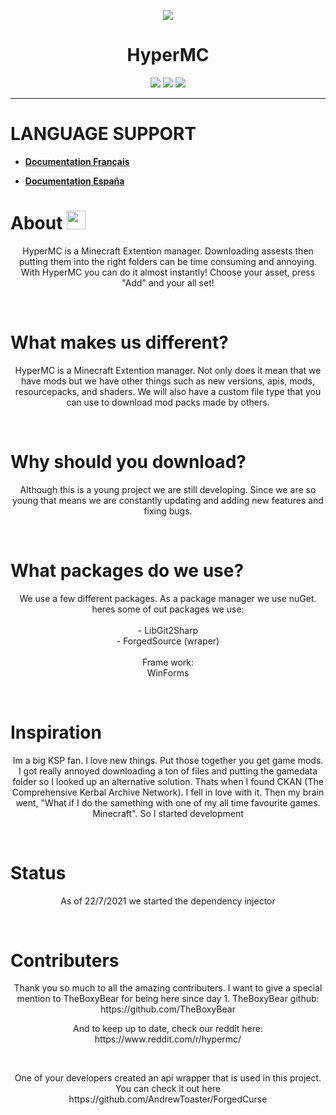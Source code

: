 
<p align="center">
<img src="https://i.imgur.com/mVy4j4L.png" align="center">
<br>
<h1 align="center">HyperMC</h1>
</p>
<p align="center">

<a href="https://github.com/techpenguineer/hypermc/contributors" alt="Contributors">
        <img src="https://img.shields.io/github/contributors/techpenguineer/hypermc" /></a>       
<a href="https://github.com/badges/shields/pulse" alt="Activity">
        <img src="https://img.shields.io/github/commit-activity/m/techpenguineer/hypermc" /></a>
<a><img src="https://badges.frapsoft.com/os/v1/open-source.svg?v=103"></a>
<hr>

</p>

# LANGUAGE SUPPORT 
- **[Documentation Français](https://github.com/TechPenguineer/Hypermc/blob/Windows/Languages/frenchREADME.md)**

- **[Documentation España](https://github.com/TechPenguineer/Hypermc/blob/Windows/Languages/spanishREADME.md)**

<p>
<h1>About  <img src="https://raw.githubusercontent.com/MartinHeinz/MartinHeinz/master/wave.gif" width="30px"></h1>
<p align="center">
HyperMC is a Minecraft Extention manager. Downloading assests then putting them into the right folders can be time consuming and annoying. With HyperMC you can do it almost instantly! Choose your asset, press "Add" and your all set!
</p>
</p>
<br>
<p>
<h1>What makes us different?  </h1>
<p align="center">
HyperMC is a Minecraft Extention manager. Not only does it mean that we have mods but we have other things such as new versions, apis, mods, resourcepacks, and shaders. We will also have a custom file type that you can use to download mod packs made by others.
</p>
</p>
<br>
<p>
<h1>Why should you download?</h1>
<p align="center">
Although this is a young project we are still developing. Since we are so young that means we are constantly updating and adding new features and fixing bugs. 
</p>
</p>
<br>
<p>
<h1>What packages do we use?</h1>
<p align="center">
We use a few different packages. As a package manager we use nuGet.
<br>
heres some of out packages we use:
<br>
<br>
- LibGit2Sharp<br>
- ForgedSource (wraper)
<br> <br>
Frame work:
<br>WinForms
</p>
</p>
<br>
<p>
<h1>Inspiration</h1>
<p align="center">
Im a big KSP fan. I love new things. Put those together you get game mods. I got really annoyed downloading a ton of files and putting the gamedata folder so I looked up an alternative solution. Thats when I found CKAN (The Comprehensive Kerbal Archive Network). I fell in love with it. Then my brain went, "What if I do the samething with one of my all time favourite games. Minecraft". So I started development
</p>
</p>
<br>
<p>
<h1>Status</h1>
<p align="center">
        As of 22/7/2021 we started the dependency injector
</p>
</p>
<br>
<p>
<h1>Contributers</h1> 
<p align="center">
    Thank you so much to all the amazing contributers. I want to give a special mention to TheBoxyBear for being here since day 1.
    TheBoxyBear github: https://github.com/TheBoxyBear
</p>
<p align="center">
        And to keep up to date, check our reddit here: https://www.reddit.com/r/hypermc/
</p>
<br>
<p align="center">
        One of your developers created an api wrapper that is used in this project. You can check it out here <br>
        https://github.com/AndrewToaster/ForgedCurse
</p>
